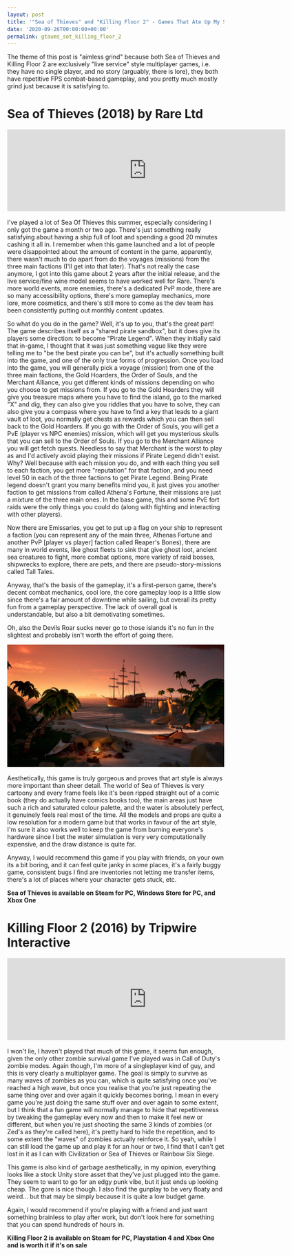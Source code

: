 ```yaml
---
layout: post
title: '"Sea of Thieves" and "Killing Floor 2" - Games That Ate Up My Summer'
date: '2020-09-26T00:00:00+00:00'
permalink: gtaums_sot_killing_floor_2
---
```

The theme of this post is "aimless grind" because both Sea of Thieves and Killing Floor 2 are exclusively "live service" style multiplayer games, i.e. they have no single player, and no story (arguably, there is lore), they both have repetitive FPS combat-based gameplay, and you pretty much mostly grind just because it is satisfying to.

# Sea of Thieves (2018) by Rare Ltd

<iframe src="https://store.steampowered.com/widget/1172620/" frameborder="0" width="646" height="190"></iframe>

I've played a lot of Sea Of Thieves this summer, especially considering I only got the game a month or two ago. There's just something really satisfying about having a ship full of loot and spending a good 20 minutes cashing it all in. I remember when this game launched and a lot of people were disappointed about the amount of content in the game, apparently, there wasn't much to do apart from do the voyages (missions) from the three main factions (I'll get into that later). That's not really the case anymore, I got into this game about 2 years after the initial release, and the live service/fine wine model seems to have worked well for Rare. There's more world events, more enemies, there's a dedicated PvP mode, there are so many accessibility options, there's more gameplay mechanics, more lore, more cosmetics, and there's still more to come as the dev team has been consistently putting out monthly content updates. 

So what do you do in the game? Well, it's up to you, that's the great part! The game describes itself as a "shared pirate sandbox", but it does give its players some direction: to become "Pirate Legend". When they initially said that in-game, I thought that it was just something vague like they were telling me to "be the best pirate you can be", but it's actually something built into the game, and one of the only true forms of progression. Once you load into the game, you will generally pick a voyage (mission) from one of the three main factions, the Gold Hoarders, the Order of Souls, and the Merchant Alliance, you get different kinds of missions depending on who you choose to get missions from. If you go to the Gold Hoarders they will give you treasure maps where you have to find the island, go to the marked "X" and dig, they can also give you riddles that you have to solve, they can also give you a compass where you have to find a key that leads to a giant vault of loot, you normally get chests as rewards which you can then sell back to the Gold Hoarders. If you go with the Order of Souls, you will get a PvE (player vs NPC enemies) mission, which will get you mysterious skulls that you can sell to the Order of Souls. If you go to the Merchant Alliance you will get fetch quests. Needless to say that Merchant is the worst to play as and I'd actively avoid playing their missions if Pirate Legend didn't exist. Why? Well because with each mission you do, and with each thing you sell to each faction, you get more "reputation" for that faction, and you need level 50 in each of the three factions to get Pirate Legend. Being Pirate legend doesn't grant you many benefits mind you, it just gives you another faction to get missions from called Athena's Fortune, their missions are just a mixture of the three main ones. In the base game, this and some PvE fort raids were the only things you could do (along with fighting and interacting with other players). 

Now there are Emissaries, you get to put up a flag on your ship to represent a faction (you can represent any of the main three, Athenas Fortune and another PvP [player vs player] faction called Reaper's Bones), there are many in world events, like ghost fleets to sink that give ghost loot, ancient sea creatures to fight, more combat options, more variety of raid bosses, shipwrecks to explore, there are pets, and there are pseudo-story-missions called Tall Tales. 

Anyway, that's the basis of the gameplay, it's a first-person game, there's decent combat mechanics, cool lore, the core gameplay loop is a little slow since there's a fair amount of downtime while sailing, but overall its pretty fun from a gameplay perspective. The lack of overall goal is understandable, but also a bit demotivating sometimes. 

Oh, also the Devils Roar sucks never go to those islands it's no fun in the slightest and probably isn't worth the effort of going there. 

![Sea of Thieves Screenshot](assets/posts/gtaums_sot1.png)

Aesthetically, this game is truly gorgeous and proves that art style is always more important than sheer detail. The world of Sea of Thieves is very cartoony and every frame feels like it's been ripped straight out of a comic book (they do actually have comics books too), the main areas just have such a rich and saturated colour palette, and the water is absolutely perfect, it genuinely feels real most of the time. All the models and props are quite a low resolution for a modern game but that works in favour of the art style, I'm sure it also works well to keep the game from burning everyone's hardware since I bet the water simulation is very very computationally expensive, and the draw distance is quite far. 

Anyway, I would recommend this game if you play with friends, on your own its a bit boring, and it can feel quite janky in some places, it's a fairly buggy game, consistent bugs I find are inventories not letting me transfer items, there's a lot of places where your character gets stuck, etc.

**Sea of Thieves is available on Steam for PC, Windows Store for PC, and Xbox One**

# Killing Floor 2 (2016) by Tripwire Interactive

<iframe src="https://store.steampowered.com/widget/232090/64299/" frameborder="0" width="646" height="190"></iframe>

I won't lie, I haven't played that much of this game, it seems fun enough, given the only other zombie survival game I've played was in Call of Duty's zombie modes. Again though, I'm more of a singleplayer kind of guy, and this is very clearly a multiplayer game. The goal is simply to survive as many waves of zombies as you can, which is quite satisfying once you've reached a high wave, but once you realise that you're just repeating the same thing over and over again it quickly becomes boring. I mean in every game you're just doing the same stuff over and over again to some extent, but I think that a fun game will normally manage to hide that repetitiveness by tweaking the gameplay every now and then to make it feel new or different, but when you're just shooting the same 3 kinds of zombies (or Zed's as they're called here), it's pretty hard to hide the repetition, and to some extent the "waves" of zombies actually reinforce it. So yeah, while I can still load the game up and play it for an hour or two, I find that I can't get lost in it as I can with Civilization or Sea of Thieves or Rainbow Six Siege. 

This game is also kind of garbage aesthetically, in my opinion, everything looks like a stock Unity store asset that they've just plugged into the game. They seem to want to go for an edgy punk vibe, but it just ends up looking cheap. The gore is nice though. I also find the gunplay to be very floaty and weird... but that may be simply because it is quite a low budget game.

Again, I would recommend if you're playing with a friend and just want something brainless to play after work, but don't look here for something that you can spend hundreds of hours in.

**Killing Floor 2 is available on Steam for PC, Playstation 4 and Xbox One and is worth it if it's on sale**